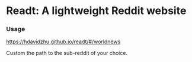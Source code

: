 # Readt: A lightweight Reddit website

### Usage

https://hdavidzhu.github.io/readt/#/worldnews

Custom the path to the sub-reddit of your choice.
